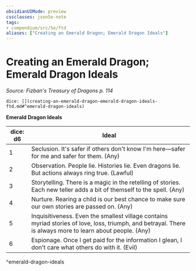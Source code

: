 ```yaml
---
obsidianUIMode: preview
cssclasses: json5e-note
tags:
- compendium/src/5e/ftd
aliases: ["Creating an Emerald Dragon; Emerald Dragon Ideals"]
---
```

# Creating an Emerald Dragon; Emerald Dragon Ideals
*Source: Fizban's Treasury of Dragons p. 114* 

`dice: [](creating-an-emerald-dragon-emerald-dragon-ideals-ftd.md#^emerald-dragon-ideals)`

**Emerald Dragon Ideals**

| dice: d6 | Ideal |
|----------|-------|
| 1 | Seclusion. It's safer if others don't know I'm here—safer for me and safer for them. (Any) |
| 2 | Observation. People lie. Histories lie. Even dragons lie. But actions always ring true. (Lawful) |
| 3 | Storytelling. There is a magic in the retelling of stories. Each new teller adds a bit of themself to the spell. (Any) |
| 4 | Nurture. Rearing a child is our best chance to make sure our own stories are passed on. (Any) |
| 5 | Inquisitiveness. Even the smallest village contains myriad stories of love, loss, triumph, and betrayal. There is always more to learn about people. (Any) |
| 6 | Espionage. Once I get paid for the information I glean, I don't care what others do with it. (Evil) |
^emerald-dragon-ideals